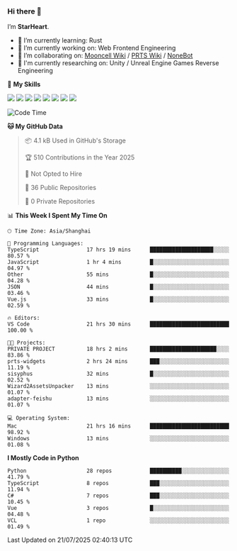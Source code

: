 ### Hi there 👋

I’m **StarHeart**.

- 🌱 I’m currently learning: Rust
- 🔭 I’m currently working on: Web Frontend Engineering
- 👯 I’m collaborating on: [Mooncell Wiki](https://fgo.wiki/) / [PRTS Wiki](http://prts.wiki/) / [NoneBot](https://github.com/nonebot)
- 🔬 I'm currently researching on: Unity / Unreal Engine Games Reverse Engineering

🌟 **My Skills**

![](https://img.shields.io/badge/-Python-3e74a2?style=flat-square&logo=Python&logoColor=fff)
![](https://img.shields.io/badge/-Node.js-339933?style=flat-square&logo=node.js&logoColor=fff)
![](https://img.shields.io/badge/-Vue-4fc08d?style=flat-square&logo=vue.js&logoColor=fff)
![](https://img.shields.io/badge/-React-2d98ce?style=flat-square&logo=React&logoColor=fff)
![](https://img.shields.io/badge/-TypeScript-3178C6?style=flat-square&logo=TypeScript&logoColor=fff)
![](https://img.shields.io/badge/-Docker-2496ED?style=flat-square&logo=Docker&logoColor=fff)
![](https://img.shields.io/badge/-Linux-000000?style=flat-square&logo=Linux&logoColor=fff)
![](https://img.shields.io/badge/-Dotnet-512bd4?style=flat-square&logo=.net&logoColor=fff)

<!--START_SECTION:waka-->
![Code Time](http://img.shields.io/badge/Code%20Time-1%2C651%20hrs%2058%20mins-blue)

**🐱 My GitHub Data** 

> 📦 4.1 kB Used in GitHub's Storage 
 > 
> 🏆 510 Contributions in the Year 2025
 > 
> 🚫 Not Opted to Hire
 > 
> 📜 36 Public Repositories 
 > 
> 🔑 0 Private Repositories 
 > 
📊 **This Week I Spent My Time On** 

```text
🕑︎ Time Zone: Asia/Shanghai

💬 Programming Languages: 
TypeScript               17 hrs 19 mins      ████████████████████░░░░░   80.57 % 
JavaScript               1 hr 4 mins         █░░░░░░░░░░░░░░░░░░░░░░░░   04.97 % 
Other                    55 mins             █░░░░░░░░░░░░░░░░░░░░░░░░   04.28 % 
JSON                     44 mins             █░░░░░░░░░░░░░░░░░░░░░░░░   03.46 % 
Vue.js                   33 mins             █░░░░░░░░░░░░░░░░░░░░░░░░   02.59 % 

🔥 Editors: 
VS Code                  21 hrs 30 mins      █████████████████████████   100.00 % 

🐱‍💻 Projects: 
PRIVATE PROJECT          18 hrs 2 mins       █████████████████████░░░░   83.86 % 
prts-widgets             2 hrs 24 mins       ███░░░░░░░░░░░░░░░░░░░░░░   11.19 % 
sisyphus                 32 mins             █░░░░░░░░░░░░░░░░░░░░░░░░   02.52 % 
Wizard2AssetsUnpacker    13 mins             ░░░░░░░░░░░░░░░░░░░░░░░░░   01.07 % 
adapter-feishu           13 mins             ░░░░░░░░░░░░░░░░░░░░░░░░░   01.07 % 

💻 Operating System: 
Mac                      21 hrs 16 mins      █████████████████████████   98.92 % 
Windows                  13 mins             ░░░░░░░░░░░░░░░░░░░░░░░░░   01.08 % 
```

**I Mostly Code in Python** 

```text
Python                   28 repos            ██████████░░░░░░░░░░░░░░░   41.79 % 
TypeScript               8 repos             ███░░░░░░░░░░░░░░░░░░░░░░   11.94 % 
C#                       7 repos             ███░░░░░░░░░░░░░░░░░░░░░░   10.45 % 
Vue                      3 repos             █░░░░░░░░░░░░░░░░░░░░░░░░   04.48 % 
VCL                      1 repo              ░░░░░░░░░░░░░░░░░░░░░░░░░   01.49 % 
```




 Last Updated on 21/07/2025 02:40:13 UTC
<!--END_SECTION:waka-->
